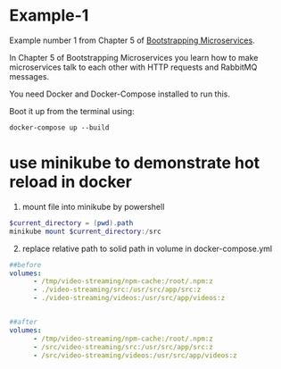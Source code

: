 # Example-1

Example number 1 from Chapter 5 of [Bootstrapping Microservices](http://bit.ly/2o0aDsP).

In Chapter 5 of Bootstrapping Microservices you learn how to make microservices talk to each other with HTTP requests and RabbitMQ messages.

You need Docker and Docker-Compose installed to run this.

Boot it up from the terminal using:

    docker-compose up --build

# use minikube to demonstrate hot reload in docker

1. mount file into minikube by powershell
```Powershell
$current_directory = (pwd).path
minikube mount $current_directory:/src
```

2. replace relative path to solid path in volume in docker-compose.yml

```yaml
##before
volumes:
      - /tmp/video-streaming/npm-cache:/root/.npm:z
      - ./video-streaming/src:/usr/src/app/src:z
      - ./video-streaming/videos:/usr/src/app/videos:z


##after
volumes:
      - /tmp/video-streaming/npm-cache:/root/.npm:z
      - /src/video-streaming/src:/usr/src/app/src:z
      - /src/video-streaming/videos:/usr/src/app/videos:z

```